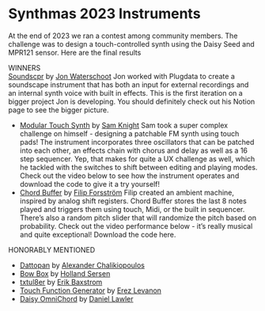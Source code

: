 # Synthmas 2023 Instruments
At the end of 2023 we ran a contest among community members. The challenge was to design a touch-controlled synth using the Daisy Seed and MPR121 sensor. Here are the final results

WINNERS  
[Soundscpr](https://github.com/jonwaterschoot/simple-touch-soundscpr) by [Jon Waterschoot](https://www.jonwtr.be/)
Jon worked with Plugdata to create a soundscape instrument that has both an input for external recordings and an internal synth voice with built in effects. This is the first iteration on a bigger project Jon is developing. You should definitely check out his Notion page to see the bigger picture.
- [Modular Touch Synth](https://github.com/skngh/ModularTouchSynth) by [Sam Knight](https://instagram.com/imsamknight)
Sam took a super complex challenge on himself - designing a patchable FM synth using touch pads! The instrument incorporates three oscillators that can be patched into each other, an effects chain with chorus and delay as well as a 16 step sequencer. Yep, that makes for quite a UX challenge as well, which he tackled with the switches to shift between editing and playing modes. Check out the video below to see how the instrument operates and download the code to give it a try yourself!
- [Chord Buffer](https://github.com/filipforsstrom/chord-buffer) by [Filip Forsström](https://www.instagram.com/ljudvagg)
Filip created an ambient machine, inspired by analog shift registers. Chord Buffer stores the last 8 notes played and triggers them using touch, Midi, or the built in sequencer. There’s also a random pitch slider that will randomize the pitch based on probability. Check out the video performance below - it’s really musical and quite exceptional! Download the code here.

HONORABLY MENTIONED
- [Dattopan](https://github.com/dromer/dattopan) by [Alexander Chalikiopoulos](https://wasted.audio/)
- [Bow Box](https://github.com/GeorgeTheSlayer/BowBox) by [Holland Sersen](https://hollandsersen.com/)
- [txtul8er](https://github.com/erikbaxstrom/txtul8er) by [Erik Baxstrom](https://github.com/erikbaxstrom/)
- [Touch Function Generator](https://github.com/erezlevanon/daisy_touch_function_geneartor) by [Erez Levanon](https://www.instagram.com/erezzlevanon/)
- [Daisy OmniChord](https://github.com/dlawle/DaisySeedProjects/tree/main/OmniSeed) by [Daniel Lawler](https://github.com/dlawle)
